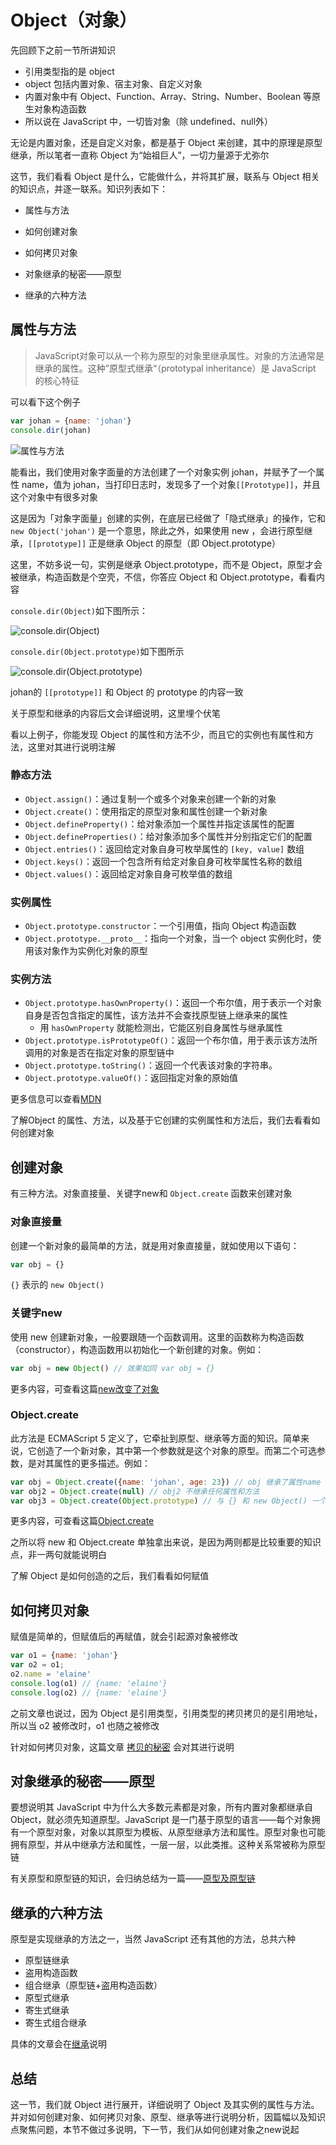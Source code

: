 # Object（对象）

先回顾下之前一节所讲知识

- 引用类型指的是 object
- object 包括内置对象、宿主对象、自定义对象
- 内置对象中有 Object、Function、Array、String、Number、Boolean 等原生对象构造函数
- 所以说在 JavaScript 中，一切皆对象（除 undefined、null外）

无论是内置对象，还是自定义对象，都是基于 Object 来创建，其中的原理是原型继承，所以笔者一直称 Object 为“始祖巨人”，一切力量源于尤弥尔

这节，我们看看 Object 是什么，它能做什么，并将其扩展，联系与 Object 相关的知识点，并逐一联系。知识列表如下：

- 属性与方法


- 如何创建对象


- 如何拷贝对象


- 对象继承的秘密——原型


- 继承的六种方法


## 属性与方法

> JavaScript对象可以从一个称为原型的对象里继承属性。对象的方法通常是继承的属性。这种”原型式继承“（prototypal inheritance）是 JavaScript 的核心特征

可以看下这个例子

```javascript
var johan = {name: 'johan'}
console.dir(johan)
```

![属性与方法](https://s2.loli.net/2022/07/16/imQTkLKrvhHlgUB.png)

能看出，我们使用对象字面量的方法创建了一个对象实例 johan，并赋予了一个属性 name，值为 johan，当打印日志时，发现多了一个对象`[[Prototype]]`，并且这个对象中有很多对象

这是因为「对象字面量」创建的实例，在底层已经做了「隐式继承」的操作，它和 `new Object('johan')` 是一个意思，除此之外，如果使用 new ，会进行原型继承，`[[prototype]]` 正是继承 Object 的原型（即 Object.prototype）

这里，不妨多说一句，实例是继承 Object.prototype，而不是 Object，原型才会被继承，构造函数是个空壳，不信，你答应 Object 和 Object.prototype，看看内容

`console.dir(Object)`如下图所示：

![console.dir(Object)](https://s2.loli.net/2022/07/16/IoMXpZcviF2J5We.png)

`console.dir(Object.prototype)`如下图所示

![console.dir(Object.prototype)](https://s2.loli.net/2022/07/16/HPsW8NSKZmBEQVx.png)

johan的 `[[prototype]]` 和 Object 的 prototype 的内容一致

关于原型和继承的内容后文会详细说明，这里埋个伏笔

看以上例子，你能发现 Object 的属性和方法不少，而且它的实例也有属性和方法，这里对其进行说明注解

### 静态方法

- `Object.assign()`：通过复制一个或多个对象来创建一个新的对象
- `Object.create()`：使用指定的原型对象和属性创建一个新对象
- `Object.defineProperty()`：给对象添加一个属性并指定该属性的配置
- `Object.defineProperties()`：给对象添加多个属性并分别指定它们的配置
- `Object.entries()`：返回给定对象自身可枚举属性的 `[key, value]` 数组
- `Object.keys()`：返回一个包含所有给定对象自身可枚举属性名称的数组
- `Object.values()`：返回给定对象自身可枚举值的数组

### 实例属性

- `Object.prototype.constructor`：一个引用值，指向 Object 构造函数
- `Object.prototype.__proto__`：指向一个对象，当一个 object 实例化时，使用该对象作为实例化对象的原型

### 实例方法

- `Object.prototype.hasOwnProperty()`：返回一个布尔值，用于表示一个对象自身是否包含指定的属性，该方法并不会查找原型链上继承来的属性
  - 用 `hasOwnProperty` 就能检测出，它能区别自身属性与继承属性
- `Object.prototype.isPrototypeOf()`：返回一个布尔值，用于表示该方法所调用的对象是否在指定对象的原型链中
- `Object.prototype.toString()`：返回一个代表该对象的字符串。
- `Object.prototype.valueOf()`：返回指定对象的原始值

更多信息可以查看[MDN](https://developer.mozilla.org/zh-CN/docs/Web/JavaScript/Reference/Global_Objects/Object)

了解Object 的属性、方法，以及基于它创建的实例属性和方法后，我们去看看如何创建对象

## 创建对象

有三种方法。对象直接量、关键字new和 `Object.create` 函数来创建对象

### 对象直接量

创建一个新对象的最简单的方法，就是用对象直接量，就如使用以下语句：

```javascript
var obj = {}
```

`{}` 表示的 `new Object()`

### 关键字new

使用 new 创建新对象，一般要跟随一个函数调用。这里的函数称为构造函数（constructor），构造函数用以初始化一个新创建的对象。例如：

```javascript
var obj = new Object() // 效果如同 var obj = {}
```

更多内容，可查看这篇[new改变了对象](./new改变了对象.md)

### Object.create

此方法是 ECMAScript 5 定义了，它牵扯到原型、继承等方面的知识。简单来说，它创造了一个新对象，其中第一个参数就是这个对象的原型。而第二个可选参数，是对其属性的更多描述。例如：

```javascript
var obj = Object.create({name: 'johan', age: 23}) // obj 继承了属性name 和 age
var obj2 = Object.create(null) // obj2 不继承任何属性和方法
var obj3 = Object.create(Object.prototype) // 与 {} 和 new Object() 一个意思
```

更多内容，可查看这篇[Object.create](./Object.create.md)

之所以将 new 和 Object.create 单独拿出来说，是因为两则都是比较重要的知识点，非一两句就能说明白

了解 Object 是如何创造的之后，我们看看如何赋值

## 如何拷贝对象

赋值是简单的，但赋值后的再赋值，就会引起源对象被修改

```javascript
var o1 = {name: 'johan'}
var o2 = o1;
o2.name = 'elaine'
console.log(o1) // {name: 'elaine'}
console.log(o2) // {name: 'elaine'}
```

之前文章也说过，因为 Object 是引用类型，引用类型的拷贝拷贝的是引用地址，所以当 o2 被修改时，o1 也随之被修改

针对如何拷贝对象，这篇文章 [拷贝的秘密](./拷贝的秘密.md) 会对其进行说明

## 对象继承的秘密——原型

要想说明其 JavaScript 中为什么大多数元素都是对象，所有内置对象都继承自 Object，就必须先知道原型。JavaScript 是一门基于原型的语言——每个对象拥有一个原型对象，对象以其原型为模板、从原型继承方法和属性。原型对象也可能拥有原型，并从中继承方法和属性，一层一层，以此类推。这种关系常被称为原型链

有关原型和原型链的知识，会归纳总结为一篇——[原型及原型链](./原型及原型链.md)

## 继承的六种方法

原型是实现继承的方法之一，当然 JavaScript 还有其他的方法，总共六种

- 原型链继承
- 盗用构造函数
- 组合继承（原型链+盗用构造函数）
- 原型式继承
- 寄生式继承
- 寄生式组合继承

具体的文章会在[继承](./继承.md)说明

## 总结

这一节，我们就 Object 进行展开，详细说明了 Object 及其实例的属性与方法。并对如何创建对象、如何拷贝对象、原型、继承等进行说明分析，因篇幅以及知识点聚焦问题，本节不做过多说明，下一节，我们从如何创建对象之new说起

